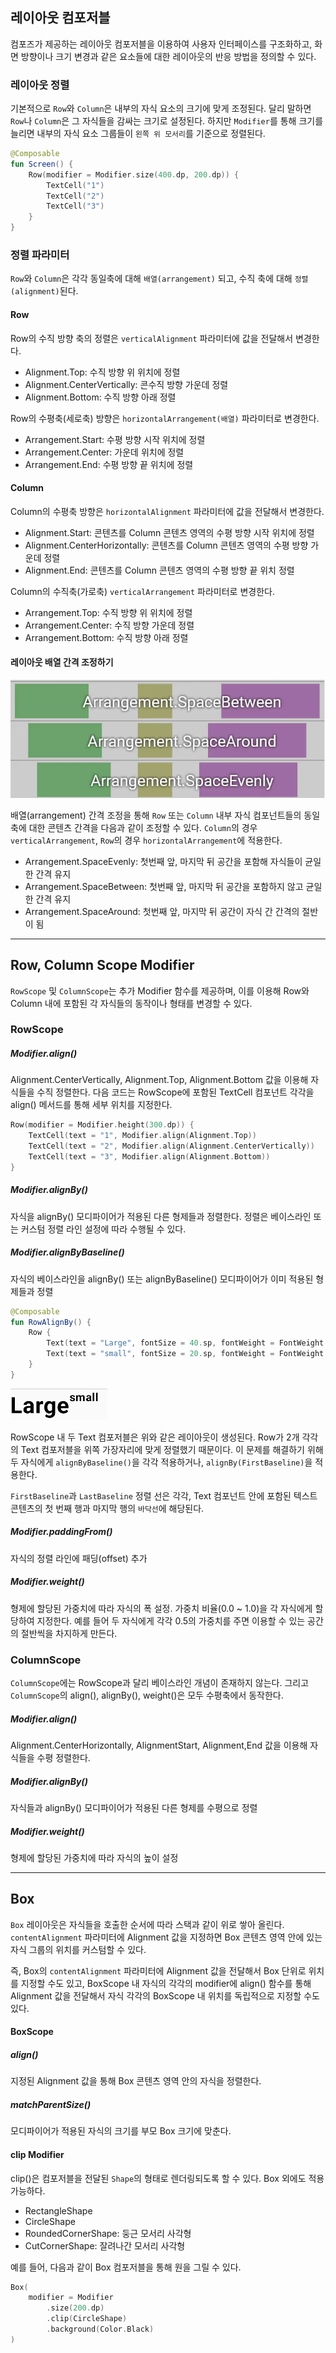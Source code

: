 ## 레이아웃 컴포저블
컴포즈가 제공하는 레이아웃 컴포저블을 이용하여 사용자 인터페이스를 구조화하고, 화면 방향이나 크기 변경과 같은 요소들에 대한 레이아웃의 반응 방법을 정의할 수 있다.

### 레이아웃 정렬
기본적으로 `Row`와 `Column`은 내부의 자식 요소의 크기에 맞게 조정된다. 달리 말하면 `Row`나 `Column`은 그 자식들을 감싸는 크기로 설정된다. 하지만 `Modifier`를 통해 크기를 늘리면 내부의 자식 요소 그룹들이 `왼쪽 위 모서리`를 기준으로 정렬된다.

```kotlin
@Composable
fun Screen() {
	Row(modifier = Modifier.size(400.dp, 200.dp)) {
		TextCell("1")
		TextCell("2")
		TextCell("3")
	}
}
```

### 정렬 파라미터
`Row`와 `Column`은 각각 동일축에 대해 `배열(arrangement)` 되고, 수직 축에 대해 `정렬(alignment)`된다. 

#### Row
Row의 수직 방향 축의 정렬은 `verticalAlignment` 파라미터에 값을 전달해서 변경한다.
- Alignment.Top: 수직 방향 위 위치에 정렬
- Alignment.CenterVertically: 콘수직 방향 가운데 정렬
- Alignment.Bottom: 수직 방향 아래 정렬

Row의 수평축(세로축) 방향은 `horizontalArrangement(배열)` 파라미터로 변경한다.
- Arrangement.Start: 수평 방향 시작 위치에 정렬
- Arrangement.Center: 가운데 위치에 정렬
- Arrangement.End: 수평 방향 끝 위치에 정렬

#### Column
Column의 수평축 방향은 `horizontalAlignment` 파라미터에 값을 전달해서 변경한다.
- Alignment.Start: 콘텐츠를 Column 콘텐츠 영역의 수평 방향 시작 위치에 정렬
- Alignment.CenterHorizontally: 콘텐츠를 Column 콘텐츠 영역의 수평 방향 가운데 정렬
- Alignment.End: 콘텐츠를 Column 콘텐츠 영역의 수평 방향 끝 위치 정렬

Column의 수직축(가로축) `verticalArrangement` 파라미터로 변경한다.
- Arrangement.Top: 수직 방향 위 위치에 정렬
- Arrangement.Center: 수직 방향 가운데 정렬
- Arrangement.Bottom: 수직 방향 아래 정렬

#### 레이아웃 배열 간격 조정하기

![](images/android/arrangement.png)

배열(arrangement) 간격 조정을 통해 `Row` 또는 `Column` 내부 자식 컴포넌트들의 동일축에 대한 콘텐츠 간격을 다음과 같이 조정할 수 있다. 
`Column`의 경우 `verticalArrangement`, `Row`의 경우 `horizontalArrangement`에 적용한다.
- Arrangement.SpaceEvenly: 첫번째 앞, 마지막 뒤 공간을 포함해 자식들이 균일한 간격 유지  
- Arrangement.SpaceBetween: 첫번째 앞, 마지막 뒤 공간을 포함하지 않고 균일한 간격 유지
- Arrangement.SpaceAround: 첫번째 앞, 마지막 뒤 공간이 자식 간 간격의 절반이 됨

---

## Row, Column Scope Modifier
`RowScope` 및 `ColumnScope`는 추가 Modifier 함수를 제공하며, 이를 이용해 Row와 Column 내에 포함된 각 자식들의 동작이나 형태를 변경할 수 있다. 

### RowScope

##### Modifier.align()
Alignment.CenterVertically, Alignment.Top, Alignment.Bottom 값을 이용해 자식들을 수직 정렬한다. 다음 코드는 RowScope에 포함된 TextCell 컴포넌트 각각을 align() 메서드를 통해 세부 위치를 지정한다. 
```kotlin
Row(modifier = Modifier.height(300.dp)) {
	TextCell(text = "1", Modifier.align(Alignment.Top))
	TextCell(text = "2", Modifier.align(Alignment.CenterVertically))
	TextCell(text = "3", Modifier.align(Alignment.Bottom))
}
```

##### Modifier.alignBy()
자식을 alignBy() 모디파이어가 적용된 다른 형제들과 정렬한다. 정렬은 베이스라인 또는 커스텀 정렬 라인 설정에 따라 수행될 수 있다.

##### Modifier.alignByBaseline()
자식의 베이스라인을 alignBy() 또는 alignByBaseline() 모디파이어가 이미 적용된 형제들과 정렬

```kotlin
@Composable  
fun RowAlignBy() {  
    Row {  
        Text(text = "Large", fontSize = 40.sp, fontWeight = FontWeight.Bold)  
        Text(text = "small", fontSize = 20.sp, fontWeight = FontWeight.Bold)  
    }  
}
```

![](images/android/baseline.png)

RowScope 내 두 Text 컴포저블은 위와 같은 레이아웃이 생성된다. Row가 2개 각각의 Text 컴포저블을 위쪽 가장자리에 맞게 정렬했기 때문이다. 이 문제를 해결하기 위해 두 자식에게 `alignByBaseline()`을 각각 적용하거나, `alignBy(FirstBaseline)`을 적용한다.

`FirstBaseline`과 `LastBaseline` 정렬 선은 각각, Text 컴포넌트 안에 포함된 텍스트 콘텐츠의 첫 번째 행과 마지막 행의 `바닥선`에 해당된다.

##### Modifier.paddingFrom()
자식의 정렬 라인에 패딩(offset) 추가

##### Modifier.weight()
형제에 할당된 가중치에 따라 자식의 폭 설정. 가중치 비율(0.0 ~ 1.0)을 각 자식에게 할당하여 지정한다. 예를 들어 두 자식에게 각각 0.5의 가중치를 주면 이용할 수 있는 공간의 절반씩을 차지하게 만든다.


### ColumnScope
`ColumnScope`에는 RowScope과 달리 베이스라인 개념이 존재하지 않는다. 
그리고 `ColumnScope`의 align(), alignBy(), weight()은 모두 수평축에서 동작한다. 

##### Modifier.align()
Alignment.CenterHorizontally, AlignmentStart, Alignment,End 값을 이용해 자식들을 수평 정렬한다.

##### Modifier.alignBy()
자식들과 alignBy() 모디파이어가 적용된 다른 형제를 수평으로 정렬

##### Modifier.weight()
형제에 할당된 가중치에 따라 자식의 높이 설정

---

## Box
`Box` 레이아웃은 자식들을 호출한 순서에 따라 스택과 같이 위로 쌓아 올린다. 
`contentAlignment` 파라미터에 Alignment 값을 지정하면 Box 콘텐츠 영역 안에 있는 자식 그룹의 위치를 커스텀할 수 있다.

즉, Box의 `contentAlignment` 파라미터에 Alignment 값을 전달해서 Box 단위로 위치를 지정할 수도 있고, BoxScope 내 자식의 각각의 modifier에 align() 함수를 통해 Alignment 값을 전달해서 자식 각각의 BoxScope 내 위치를 독립적으로 지정할 수도 있다.

#### BoxScope

##### align()
지정된 Alignment 값을 통해 Box 콘텐츠 영역 안의 자식을 정렬한다.

##### matchParentSize()
모디파이어가 적용된 자식의 크기를 부모 Box 크기에 맞춘다.

#### clip Modifier
clip()은 컴포저블을 전달된 `Shape`의 형태로 렌더링되도록 할 수 있다. Box 외에도 적용 가능하다.
- RectangleShape
- CircleShape
- RoundedCornerShape: 둥근 모서리 사각형
- CutCornerShape: 잘려나간 모서리 사각형

예를 들어, 다음과 같이 Box 컴포저블을 통해 원을 그릴 수 있다.
```kotlin
Box(
	modifier = Modifier
		.size(200.dp)
		.clip(CircleShape)
		.background(Color.Black)
)
```